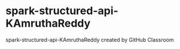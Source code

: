 # spark-structured-api-KAmruthaReddy
spark-structured-api-KAmruthaReddy created by GitHub Classroom
